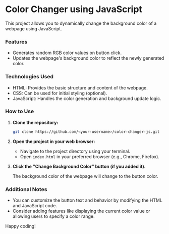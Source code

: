# Color Changer using JavaScript

This project allows you to dynamically change the background color of a webpage using JavaScript.

### Features

* Generates random RGB color values on button click.
* Updates the webpage's background color to reflect the newly generated color.

### Technologies Used

* HTML: Provides the basic structure and content of the webpage.
* CSS: Can be used for initial styling (optional).
* JavaScript: Handles the color generation and background update logic.

### How to Use

1. **Clone the repository:**

   ```bash
   git clone https://github.com/<your-username>/color-changer-js.git
   ```

2. **Open the project in your web browser:**

   - Navigate to the project directory using your terminal.
   - Open `index.html` in your preferred browser (e.g., Chrome, Firefox).

3. **Click the "Change Background Color" button (if you added it).**

   The background color of the webpage will change to the button color.

### Additional Notes

* You can customize the button text and behavior by modifying the HTML and JavaScript code.
* Consider adding features like displaying the current color value or allowing users to specify a color range.


Happy coding!
